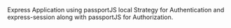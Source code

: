 Express Application using passportJS local Strategy for Authentication and express-session along with passportJS for Authorization.
